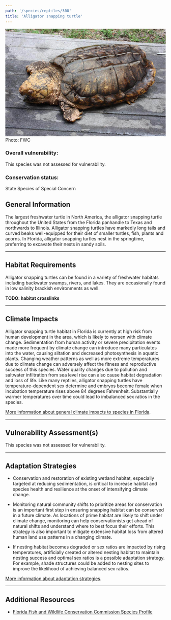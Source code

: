 ```yaml
---
path: '/species/reptiles/300'
title: 'Alligator snapping turtle'
---
```


<content-header icon="turtles" title="Alligator snapping turtle" subtitle="Macrochelys temminckii"></content-header>

<div id="TopSection">

<div class="header-photo"><img src="300.jpg" alt="Photo for 300"/>
<figcaption>Photo: FWC</figcaption></div>

<div>

### Overall vulnerability:

This species was not assessed for vulnerability.



### Conservation status:

State Species of Special Concern

</div>
</div>

## General Information

The largest freshwater turtle in North America, the alligator snapping turtle throughout the United States from the Florida panhandle to Texas and northwards to Illinois.  Alligator snapping turtles have markedly long tails and curved beaks well-equipped for their diet of smaller turtles, fish, plants and acorns.  In Florida, alligator snapping turtles nest in the springtime, preferring to excavate their nests in sandy soils.

<hr />

## Habitat Requirements

Alligator snapping turtles can be found in a variety of freshwater habitats including backwater swamps, rivers, and lakes.  They are occasionally found in low salinity brackish environments as well.

**TODO: habitat crosslinks**

<hr />

## Climate Impacts

Alligator snapping turtle habitat in Florida is currently at high risk from human development in the area, which is likely to worsen with climate change.  Sedimentation from human activity or severe precipitation events made more frequent by climate change can introduce many particulates into the water, causing siltation and decreased photosynthesis in aquatic plants. Changing weather patterns as well as more extreme temperatures due to climate change can adversely affect the fitness and reproductive success of this species. Water quality changes due to pollution and saltwater infiltration from sea level rise can also cause habitat degradation and loss of life.  Like many reptiles, alligator snapping turtles have temperature-dependent sex determine and embryos become female when incubation temperature rises above 84 degrees Fahrenheit.   Substantially warmer temperatures over time could lead to imbalanced sex ratios in the species.

[More information about general climate impacts to species in Florida](/impacts/species).



<hr />

## Vulnerability Assessment(s)

This species was not assessed for vulnerability.

<hr />

## Adaptation Strategies

- Conservation and restoration of existing wetland habitat, especially targeted at reducing sedimentation, is critical to increase habitat and species health and resilience at the onset of intensifying climate change.

- Monitoring natural community shifts to prioritize areas for conservation is an important first step in ensuring snapping habitat can be conserved in a future climate.  As locations of prime habitat are likely to shift under climate change, monitoring can help conservationists get ahead of natural shifts and understand where to best focus their efforts.  This strategy is also important to mitigate extensive habitat loss from altered human land use patterns in a changing climate.

- If nesting habitat becomes degraded or sex ratios are impacted by rising temperatures, artificially created or altered nesting habitat to maintain nesting success and optimal sex ratios is a possible adaptation strategy.  For example, shade structures could be added to nesting sites to improve the likelihood of achieving balanced sex ratios.

[More information about adaptation strategies](/strategies).

<hr />


## Additional Resources

- [Florida Fish and Wildlife Conservation Commission Species Profile](https://myfwc.com/wildlifehabitats/profiles/reptiles/freshwater-turtles/alligator-snapping-turtle/)
